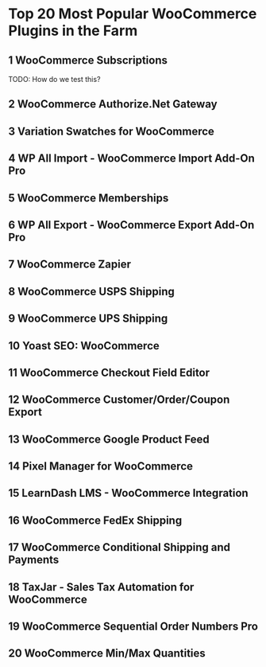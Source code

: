 # Top 20 Most Popular WooCommerce Plugins in the Farm

## 1 WooCommerce Subscriptions

TODO: How do we test this?

## 2 WooCommerce Authorize.Net Gateway

## 3 Variation Swatches for WooCommerce

## 4 WP All Import - WooCommerce Import Add-On Pro

## 5 WooCommerce Memberships

## 6 WP All Export - WooCommerce Export Add-On Pro

## 7 WooCommerce Zapier

## 8 WooCommerce USPS Shipping

## 9 WooCommerce UPS Shipping

## 10 Yoast SEO: WooCommerce

## 11 WooCommerce Checkout Field Editor

## 12 WooCommerce Customer/Order/Coupon Export

## 13 WooCommerce Google Product Feed

## 14 Pixel Manager for WooCommerce

## 15 LearnDash LMS - WooCommerce Integration

## 16 WooCommerce FedEx Shipping

## 17 WooCommerce Conditional Shipping and Payments

## 18 TaxJar - Sales Tax Automation for WooCommerce

## 19 WooCommerce Sequential Order Numbers Pro

## 20 WooCommerce Min/Max Quantities
